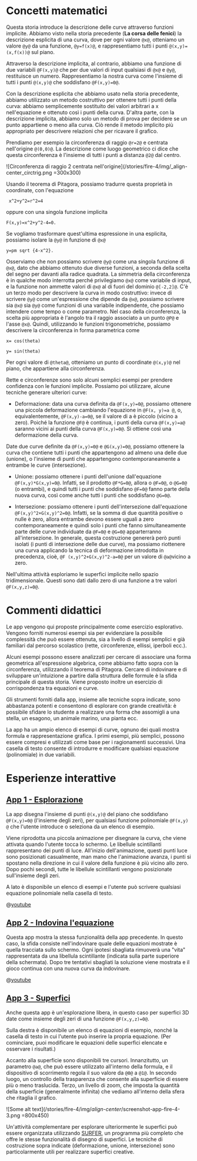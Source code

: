 # Concetti matematici
Questa storia introduce la descrizione delle curve attraverso funzioni implicite. Abbiamo visto nella storia precedente (**La corsa delle fenici**) la descrizione esplicita di una curva, dove per ogni valore `@x@`, otteniamo un valore `@y@` da una funzione, `@y=f(x)@`, e rappresentiamo tutti i punti `@(x,y)= (x,f(x))@` sul piano.

Attraverso la descrizione implicita, al contrario, abbiamo una funzione di due variabili `@F(x,y)@` che per due valori di input qualsiasi di `@x@` e `@y@`, restituisce un numero. Rappresentiamo la nostra curva come l'insieme di tutti i punti `@(x,y)@` che soddisfano `@F(x,y)=0@`.

Con la descrizione esplicita che abbiamo usato nella storia precedente, abbiamo utilizzato un metodo costruttivo per ottenere tutti i punti della curva: abbiamo semplicemente sostituito dei valori arbitrari a x nell'equazione e ottenuto così i punti della curva. D'altra parte, con la descrizione implicita, abbiamo solo un metodo di prova per decidere se un punto appartiene o meno alla curva. Ciò rende il metodo implicito più appropriato per descrivere relazioni che per ricavare il grafico.

Prendiamo per esempio la circonferenza di raggio `@r=2@` e centrata nell'origine `@(0,0)@`. La descrizione come luogo geometrico ci dice che questa circonferenza è l'insieme di tutti i punti a distanza `@2@` dal centro.

![Circonferenza di raggio 2 centrata nell'origine](/stories/fire-4/img/_align-center_circtrig.png =300x300)

Usando il teorema di Pitagora, possiamo tradurre questa proprietà in coordinate, con l'equazione
```AsciiMath
 x^2+y^2=r^2=4
 ```
oppure con una singola funzione implicita

```AsciiMath
F(x,y)=x^2+y^2-4=0.
```
Se vogliamo trasformare quest'ultima espressione in una esplicita, possiamo isolare la `@y@` in funzione di `@x@`
```AsciiMath
y=pm sqrt {4-x^2}.
```
Osserviamo che non possiamo scrivere `@y@` come una singola funzione di `@x@`, dato che abbiamo ottenuto due diverse funzioni, a seconda della scelta del segno per davanti alla radice quadrata. La simmetria della circonferenza è in qualche modo interrotta perché privilegiamo `@x@` come variabile di input, e la funzione non ammette valori di `@x@` al di fuori del dominio `@[-2,2]@`.
C'è un terzo modo per descrivere la curva in modo costruttivo: invece di scrivere `@y@` come un'espressione che dipende da `@x@`, possiamo scrivere sia `@x@` sia `@y@` come funzioni di una variabile indipendente, che possiamo intendere come tempo o come parametro. Nel caso della circonferenza, la scelta più appropriata è l'angolo tra il raggio associato a un punto `@P@` e l'asse `@x@`. Quindi, utilizzando le funzioni trigonometriche, possiamo descrivere la circonferenza in forma parametrica come

```AsciiMath
x= cos(theta)

y= sin(theta)
```

Per ogni valore di `@theta@`, otteniamo un punto di coordinate `@(x,y)@` nel piano, che appartiene alla circonferenza.


Rette e circonferenze sono solo alcuni semplici esempi per prendere confidenza con le funzioni implicite. Possiamo poi utilizzare, alcune tecniche generare ulteriori curve:

* Deformazione: data una curva definita da `@F(x,y)=0@`, possiamo ottenere una piccola deformazione cambiando l'equazione in `@F(x, y)=a @`, o, equivalentemente, `@F(x,y)-a=0@`, se il valore di a è piccolo (vicino a zero). Poiché la funzione `@F@` è continua, i punti della curva `@F(x,y)=a@` saranno vicini ai punti della curva `@F(x,y)=0@`. Si ottiene così una deformazione della curva.

Date due curve definite da `@F(x,y)=0@` e `@G(x,y)=0@`, possiamo ottenere la curva che contiene tutti i punti che appartengono ad almeno una delle due (unione), o l'insieme di punti che appartengono contemporaneamente a entrambe le curve (intersezione).

* Unione: possiamo ottenere i punti dell'unione dall'equazione `@F(x,y)*G(x,y)=0@`. Infatti, se il prodotto `@F*G=0@`, allora o `@F=0@`, o `@G=0@` (o entrambi), e quindi tutti i punti che soddisfano `@F=0@` fanno parte della nuova curva, così come anche tutti i punti che soddisfano `@G=0@`.

* Intersezione: possiamo ottenere i punti dell'intersezione dall'equazione `@F(x,y)^2+G(x,y)^2=0@`. Infatti, se la somma di due quantità positive o nulle è zero, allora entrambe devono essere uguali a zero contemporaneamente e quindi solo i punti che fanno simultaneamente parte delle curve individuate da `@F=0@` e `@G=0@` apparterranno all'intersezione. In generale, questa costruzione genererà però punti isolati (i punti di intersezione delle due curve), ma possiamo riottenere una curva applicando la tecnica di deformazione introdotta in precedenza, cioè, `@F (x,y)^2+G(x,y)^2-a=0@` per un valore di `@a@`vicino a zero.

Nell'ultima attività esploriamo le superfici implicite nello spazio tridimensionale. Questi sono dati dallo zero di una funzione a tre valori `@F(x,y,z)=0@`.



# Commenti didattici
Le app vengono qui proposte principalmente come esercizio esplorativo. Vengono forniti numerosi esempi sia per evidenziare la possibile complessità che può essere ottenuta, sia a livello di esempi semplici e già familiari dal percorso scolastico (rette, circonferenze, ellissi, iperboli ecc.).

Alcuni esempi possono essere analizzati per cercare di associare una forma geometrica all'espressione algebrica, come abbiamo fatto sopra con la circonferenza, utilizzando il teorema di Pitagora. Cercare di indovinare e di sviluppare un'intuizione a partire dalla struttura delle formule è la sfida principale di questa storia. Viene proposto inoltre un esercizio di corrispondenza tra equazioni e curve.

Gli strumenti forniti dalla app, insieme alle tecniche sopra indicate, sono abbastanza potenti e consentono di esplorare con grande creatività: è possibile sfidare lo studente a realizzare una forma che assomigli a una stella, un esagono, un animale marino, una pianta ecc.

La app ha un ampio elenco di esempi di curve, ognuno dei quali mostra formula e rappresentazione grafica. I primi esempi, più semplici, possono essere compresi e utilizzati come base per i ragionamenti successivi. Una casella di testo consente di introdurre e modificare qualsiasi equazione (polinomiale) in due variabili.

# Esperienze interattive
## [App 1 - Esplorazione]($HUB_URL/apps/?appNumber=0&story=fire-4)
La app disegna l'insieme di punti `@(x,y)@` del piano che soddisfano `@F(x,y)=0@` (l'insieme degli zeri), per qualsiasi funzione polinomiale `@F(x,y) @` che l'utente introduce o seleziona da un elenco di esempio.

Viene riprodotta una piccola animazione per disegnare la curva, che viene attivata quando l'utente tocca lo schermo. Le libellule scintillanti rappresentano dei punti di luce. All'inizio dell'animazione, questi punti luce sono posizionati casualmente, man mano che l'animazione avanza, i punti si spostano nella direzione in cui il valore della funzione è più vicino allo zero. Dopo pochi secondi, tutte le libellule scintillanti vengono posizionate sull'insieme degli zeri.

A lato è disponibile un elenco di esempi e l'utente può scrivere qualsiasi equazione polinomiale nella casella di testo.

@[youtube](XoGBCCIlgnc?_align-center_)

## [App 2 - Indovina l'equazione]($HUB_URL/apps/?appNumber=1&story=fire-4)
Questa app mostra la stessa funzionalità della app precedente. In questo caso, la sfida consiste nell'indovinare quale delle equazioni mostrate è quella tracciata sullo schermo. Ogni ipotesi sbagliata rimuoverà una "vita" rappresentata da una libellula scintillante (indicata sulla parte superiore della schermata). Dopo tre tentativi sbagliati la soluzione viene mostrata e il gioco continua con una nuova curva da indovinare.

@[youtube](RI82ffVucEA?_align-center_)

## [App 3 - Superfici]($HUB_URL/apps/?appNumber=2&story=fire-4)
Anche questa app è un'esplorazione libera, in questo caso per superfici 3D date come insieme degli zeri di una funzione `@F(x,y,z)=0@`.

Sulla destra è disponibile un elenco di equazioni di esempio, nonché la casella di testo in cui l'utente può inserire la propria equazione. (Per cominciare, puoi modificare le equazioni delle superfici elencate e osservare i risultati.)

Accanto alla superficie sono disponibili tre cursori. Innanzitutto, un parametro `@a@`, che può essere utilizzato all'interno della formula, e il dispositivo di scorrimento regola il suo valore da `@0@` a `@1@`. In secondo luogo, un controllo della trasparenza che consente alla superficie di essere più o meno traslucida. Terzo, un livello di zoom, che imposta la quantità della superficie (generalmente infinita) che vediamo all'interno della sfera che ritaglia il grafico.

![Some alt text](/stories/fire-4/img/_align-center_/screenshot-app-fire-4-3.png =800x450)

Un'attività complementare per esplorare ulteriormente le superfici può essere organizzata utilizzando [SURFER](https://imaginary.org/program/surfer), un programma più completo che offre le stesse funzionalità di disegno di superfici. Le tecniche di costruzione sopra indicate (deformazione, unione, intersezione) sono particolarmente utili per realizzare superfici creative.



